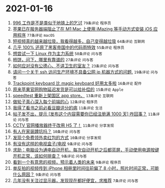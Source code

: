 # 2021-01-16

1. [996 工作是不是类似于地铁上的乞讨](https://www.v2ex.com/t/745439) `79条评论` `程序员`
1. [苹果已在服务器端阻止了在 M1 Mac 上使用 iMazing 等手动方式安装 iOS 应用程序](https://www.v2ex.com/t/745449) `77条评论` `macOS`
1. [短视频真的越来越垃圾，我看得越多，自己变得越垃圾](https://www.v2ex.com/t/745432) `64条评论` `互联网`
1. [几乎 100% 还原了黑客帝国中的代码雨特效](https://www.v2ex.com/t/745451) `55条评论` `程序员`
1. [想尝试一下 Linux 作为主力系统](https://www.v2ex.com/t/745492) `50条评论` `问与答`
1. [柿饼，问下，哪里有靠谱的](https://www.v2ex.com/t/745411) `27条评论` `问与答`
1. [如何应对没有公德心、不讲卫生的室友？](https://www.v2ex.com/t/745487) `23条评论` `问与答`
1. [请问一个关于 ssh 访问生产环境不具备公网 ip 机器方式的问题.](https://www.v2ex.com/t/745462) `19条评论` `问与答`
1. [Trackpoint keyboard 比 magic keyboard 好用太多啦](https://www.v2ex.com/t/745481) `16条评论` `配件`
1. [原来苹果官网购物延迟发货是可以给补偿的](https://www.v2ex.com/t/745483) `15条评论` `Apple`
1. [speedtest 重新上架国区 app store。](https://www.v2ex.com/t/745409) `13条评论` `互联网`
1. [做轮子真心深入每个前端的心](https://www.v2ex.com/t/745456) `12条评论` `程序员`
1. [我得了看书之前必看豆瓣评分的病](https://www.v2ex.com/t/745516) `11条评论` `生活`
1. [帖子发不出，提示 [发布这个内容需要你已经注册满 1000 天] 咋回事？](https://www.v2ex.com/t/745486) `11条评论` `问与答`
1. [CCTV 官网播放器终于改用 H5 了！](https://www.v2ex.com/t/745463) `11条评论` `分享发现`
1. [有人在家装蹲坑吗？](https://www.v2ex.com/t/745514) `10条评论` `问与答`
1. [发现个免费领外卖红包的方式](https://www.v2ex.com/t/745444) `10条评论` `分享发现`
1. [有没有这样的电视盒子/电视](https://www.v2ex.com/t/745472) `9条评论` `问与答`
1. [求助：电脑设为通电自动开机，每次自动开机之后都蓝屏，手动使用电源按键开机正常，该如何排查？](https://www.v2ex.com/t/745459) `9条评论` `问与答`
1. [看到一个有意思的视频，预示着人类的未来](https://www.v2ex.com/t/745452) `9条评论` `程序员`
1. [单反拍的视频传到 iPhone 相册里时间往前偏了 8 小时，照片时间正常，可能什么原因？](https://www.v2ex.com/t/745433) `9条评论` `问与答`
1. [几年没有关注过显示器，发现现在都好便宜，求推荐](https://www.v2ex.com/t/745521) `7条评论` `问与答`
